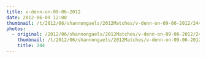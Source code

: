 ```yaml
---
title: v-denn-on-09-06-2012
date: 2012-06-09 12:00
thumbnail: /t/2012/06/shannongaels/2012Matches/v-denn-on-09-06-2012/244.jpg
photos:
  - original: /2012/06/shannongaels/2012Matches/v-denn-on-09-06-2012/244.jpg
    thumbnail: /t/2012/06/shannongaels/2012Matches/v-denn-on-09-06-2012/244.jpg
    title: 244
---
```

